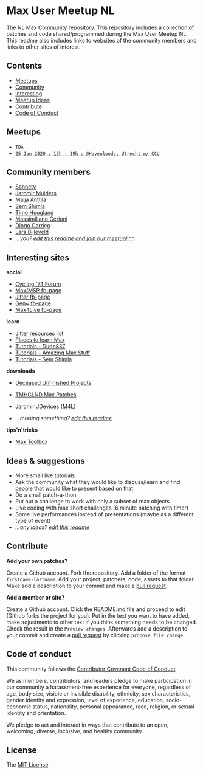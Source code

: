 # Max User Meetup NL

The NL Max Community repository. This repository includes a collection of patches and code shared/programmed during the Max User Meetup NL. This readme also includes links to websites of the community members and links to other sites of interest.

## Contents

- [Meetups](#meetups)
- [Community](#community-members)
- [Interesting](#interesting-sites)
- [Meetup Ideas](#ideas--suggestions)
- [Contribute](#contribute)
- [Code of Conduct](#code-of-conduct)

## Meetups

- `TBA`
- [`25 Jan 2020 : 15h - 19h : @Havenloods, Utrecht w/ CCU`](https://www.facebook.com/events/508717669774340/)

## Community members

- [Sannety](http://www.sannety.com)
- [Jaromir Mulders](http://www.jaromirmulders.nl)
- [Maija Anttila](http://www.maijaanttila.fi)
- [Sem Shimla](http://semshimla.artstation.com)
- [Timo Hoogland](http://www.timohoogland.com)
- [Massimiliano Cerioni](https://soundcloud.com/massimiliano-cerioni)
- [Diogo Carriço](http://www.diogocarrico.co)
- [Lars Bijleveld](https://soundcloud.com/larsbijleveld)
- *...you? [edit this readme and join our meetup! ^^](#contribute)*

## Interesting sites

**social**

- [Cycling '74 Forum](https://cycling74.com/forums/page/1)
- [Max/MSP fb-page](https://www.facebook.com/groups/maxmspjitter/?ref=bookmarks)
- [Jitter fb-page](https://www.facebook.com/groups/961274147281218/)
- [Gen~ fb-page](https://www.facebook.com/groups/gen.max.msp.maxforlive/)
- [Max4Live fb-page](https://www.facebook.com/groups/maxforliveusers/)

**learn**

- [Jitter resources list](https://docs.google.com/document/d/1pIty79tq4_-kfUpO6i_VDM01hVBZKL4zbqcEcJZnUqQ/edit)
- [Places to learn Max](https://cycling74.com/places-to-learn-max)
- [Tutorials - Dude837](https://www.youtube.com/user/dude837)
- [Tutorials - Amazing Max Stuff](https://www.youtube.com/user/PolloZombie666/videos)
- [Tutorials - Sem Shimla](https://www.youtube.com/user/shimlaDnB/videos)

**downloads**

- [Deceased Unfinished Projects](http://www.deceasedunfinishedprojects.nl)
- [TMHGLND Max Patches](http://gumroad.com/tmhglnd)
- [Jaromir JDevices (M4L)](https://gumroad.com/jaromir)

- *...missing something? [edit this readme](#contribute)*

**tips'n'tricks**

- [Max Toolbox](https://github.com/natcl/maxtoolbox)

## Ideas & suggestions

- More small live tutorials
- Ask the community what they would like to discuss/learn and find people that would like to present based on that
- Do a small patch-a-thon
- Put out a challenge to work with only a subset of max objects
- Live coding with max short challenges (6 minute patching with timer)
- Some live performances instead of presentations (maybe as a different type of event)
- *...any ideas? [edit this readme](#contribute)*

## Contribute

**Add your own patches?**

Create a Github account. Fork the repository. Add a folder of the format `firstname-lastname`. Add your project, patchers, code, assets to that folder. Make add a description to your commit and make a [pull request](https://help.github.com/en/github/collaborating-with-issues-and-pull-requests/about-pull-requests).

**Add a member or site?**

Create a Github account. Click the README.md file and proceed to edit (Github forks the project for you). Put in the text you want to have added, make adjustments to other text if you think something needs to be changed. Check the result in the `Preview changes`. Afterwards add a description to your commit and create a [pull request](https://help.github.com/en/github/collaborating-with-issues-and-pull-requests/about-pull-requests) by clicking `propose file change`.

## Code of conduct

This community follows the [Contributor Covenant Code of Conduct](https://www.contributor-covenant.org/version/2/0/code_of_conduct)

We as members, contributors, and leaders pledge to make participation in our community a harassment-free experience for everyone, regardless of age, body size, visible or invisible disability, ethnicity, sex characteristics, gender identity and expression, level of experience, education, socio-economic status, nationality, personal appearance, race, religion, or sexual identity and orientation.

We pledge to act and interact in ways that contribute to an open, welcoming, diverse, inclusive, and healthy community.

## License

The [MIT License](https://choosealicense.com/licenses/mit/)
